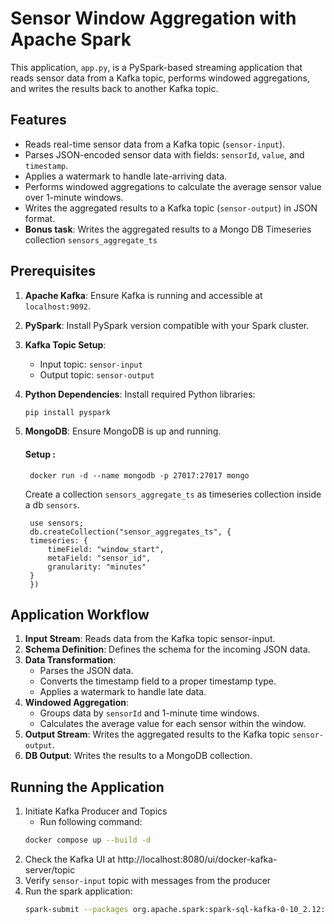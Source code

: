 # Sensor Window Aggregation with Apache Spark

This application, `app.py`, is a PySpark-based streaming application that reads sensor data from a Kafka topic, performs windowed aggregations, and writes the results back to another Kafka topic.

## Features

- Reads real-time sensor data from a Kafka topic (`sensor-input`).
- Parses JSON-encoded sensor data with fields: `sensorId`, `value`, and `timestamp`.
- Applies a watermark to handle late-arriving data.
- Performs windowed aggregations to calculate the average sensor value over 1-minute windows.
- Writes the aggregated results to a Kafka topic (`sensor-output`) in JSON format.
- **Bonus task**: Writes the aggregated results to a Mongo DB Timeseries collection `sensors_aggregate_ts`

## Prerequisites

1. **Apache Kafka**: Ensure Kafka is running and accessible at `localhost:9092`.
2. **PySpark**: Install PySpark version compatible with your Spark cluster.
3. **Kafka Topic Setup**:
   - Input topic: `sensor-input`
   - Output topic: `sensor-output`
4. **Python Dependencies**: Install required Python libraries:
   ```bash
   pip install pyspark
5. **MongoDB**: Ensure MongoDB is up and running.
    #### Setup :
        docker run -d --name mongodb -p 27017:27017 mongo

    Create a collection `sensors_aggregate_ts` as timeseries collection inside a db `sensors`.

        use sensors;
        db.createCollection("sensor_aggregates_ts", {
        timeseries: {
            timeField: "window_start",
            metaField: "sensor_id",
            granularity: "minutes"
        }
        })
## Application Workflow

1. **Input Stream**: Reads data from the Kafka topic sensor-input.
2. **Schema Definition**: Defines the schema for the incoming JSON data.
3. **Data Transformation**:
    - Parses the JSON data.
    - Converts the timestamp field to a proper timestamp type.
    - Applies a watermark to handle late data.
4. **Windowed Aggregation**:
    - Groups data by `sensorId` and 1-minute time windows.
    - Calculates the average value for each sensor within the window.
5. **Output Stream**: Writes the aggregated results to the Kafka topic `sensor-output`.
6. **DB Output**: Writes the results to a MongoDB collection.
## Running the Application
1. Initiate Kafka Producer and Topics
    - Run following command:
    ```bash
    docker compose up --build -d
2. Check the Kafka UI at http://localhost:8080/ui/docker-kafka-server/topic
3. Verify `sensor-input` topic with messages from the producer
4. Run the spark application:
    ```bash
    spark-submit --packages org.apache.spark:spark-sql-kafka-0-10_2.12:3.5.1,org.mongodb.spark:mongo-spark-connector_2.12:10.4.1 app.py